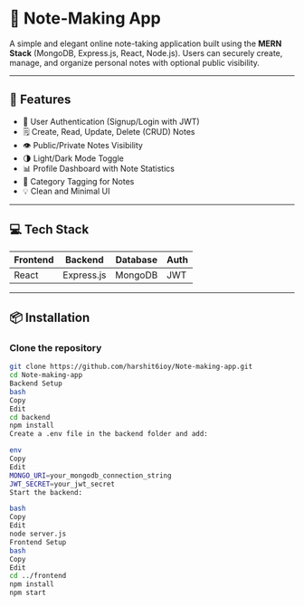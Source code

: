 # 📝 Note-Making App

A simple and elegant online note-taking application built using the **MERN Stack** (MongoDB, Express.js, React, Node.js). Users can securely create, manage, and organize personal notes with optional public visibility.

---

## 🚀 Features

- 🔐 User Authentication (Signup/Login with JWT)
- 🗒️ Create, Read, Update, Delete (CRUD) Notes
- 👁️ Public/Private Notes Visibility
- 🌗 Light/Dark Mode Toggle
- 📊 Profile Dashboard with Note Statistics
- 🧠 Category Tagging for Notes
- 💡 Clean and Minimal UI

---

## 💻 Tech Stack

| Frontend  | Backend    | Database | Auth |
|-----------|------------|----------|------|
| React     | Express.js | MongoDB  | JWT  |

---

## 📦 Installation

### Clone the repository

```bash
git clone https://github.com/harshit6ioy/Note-making-app.git
cd Note-making-app
Backend Setup
bash
Copy
Edit
cd backend
npm install
Create a .env file in the backend folder and add:

env
Copy
Edit
MONGO_URI=your_mongodb_connection_string
JWT_SECRET=your_jwt_secret
Start the backend:

bash
Copy
Edit
node server.js
Frontend Setup
bash
Copy
Edit
cd ../frontend
npm install
npm start
